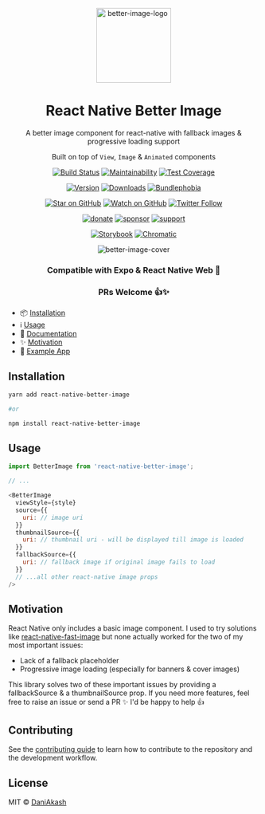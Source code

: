 <div align="center">

<img
  src="https://github.com/react-native-toolkit/react-native-better-image/raw/master/assets/logo.png"
  alt="better-image-logo"
  height="150px"
  width="150px"
/>

# React Native Better Image

A better image component for react-native with fallback images & progressive loading support

Built on top of `View`, `Image` & `Animated` components

[![Build Status][build-badge]][build]
[![Maintainability][maintainability-badge]][maintainability-url]
[![Test Coverage][coverage-badge]][coverage-url]

[![Version][version-badge]][package]
[![Downloads][downloads-badge]][npmtrends]
[![Bundlephobia][bundle-phobia-badge]][bundle-phobia]

[![Star on GitHub][github-star-badge]][github-star]
[![Watch on GitHub][github-watch-badge]][github-watch]
[![Twitter Follow][twitter-badge]][twitter]

[![donate][coffee-badge]][coffee-url]
[![sponsor][sponsor-badge]][sponsor-url]
[![support][support-badge]][support-url]

[![Storybook][storybook-badge]][website] [![Chromatic][chromatic-badge]][chromatic]

![better-image-cover](https://github.com/react-native-toolkit/react-native-better-image/raw/master/assets/cover.gif)

### Compatible with Expo & React Native Web 🚀

### PRs Welcome 👍✨

</div>

- 📦 [Installation](#installation)
- ℹ️ [Usage](#usage)
- 📃 [Documentation][website]
- ✨ [Motivation](#motivation)
- 📱 [Example App][expo]

## Installation

```sh
yarn add react-native-better-image

#or

npm install react-native-better-image
```

## Usage

```js
import BetterImage from 'react-native-better-image';

// ...

<BetterImage
  viewStyle={style}
  source={{
    uri: // image uri
  }}
  thumbnailSource={{
    uri: // thumbnail uri - will be displayed till image is loaded
  }}
  fallbackSource={{
    uri: // fallback image if original image fails to load
  }}
  // ...all other react-native image props
/>
```

## Motivation

React Native only includes a basic image component. I used to try solutions like [react-native-fast-image](https://github.com/DylanVann/react-native-fast-image) but none actually worked for the two of my most important issues:

- Lack of a fallback placeholder
- Progressive image loading (especially for banners & cover images)

This library solves two of these important issues by providing a fallbackSource & a thumbnailSource prop. If you need more features, feel free to raise an issue or send a PR ✨ I'd be happy to help 👍

## Contributing

See the [contributing guide](CONTRIBUTING.md) to learn how to contribute to the repository and the development workflow.

## License

MIT © [DaniAkash][twitter]

[coffee-badge]: https://img.shields.io/badge/-%E2%98%95%EF%B8%8F%20buy%20me%20a%20coffee-e85b46
[coffee-url]: https://www.buymeacoffee.com/daniakash
[sponsor-badge]: https://img.shields.io/badge/-%F0%9F%8F%85%20sponsor%20this%20project-e85b46
[sponsor-url]: https://www.buymeacoffee.com/daniakash/e/6983
[support-badge]: https://img.shields.io/badge/-Get%20Support-e85b46
[support-url]: https://www.buymeacoffee.com/daniakash/e/7030
[build]: https://github.com/react-native-toolkit/react-native-better-image/actions
[build-badge]: https://github.com/react-native-toolkit/react-native-better-image/workflows/build/badge.svg
[coverage-badge]: https://api.codeclimate.com/v1/badges/acf5243d130542dde7c9/test_coverage
[coverage-url]: https://codeclimate.com/github/react-native-toolkit/react-native-better-image/test_coverage
[maintainability-badge]: https://api.codeclimate.com/v1/badges/acf5243d130542dde7c9/maintainability
[maintainability-url]: https://codeclimate.com/github/react-native-toolkit/react-native-better-image/maintainability
[bundle-phobia-badge]: https://badgen.net/bundlephobia/minzip/react-native-better-image
[bundle-phobia]: https://bundlephobia.com/result?p=react-native-better-image
[downloads-badge]: https://img.shields.io/npm/dm/react-native-better-image.svg
[npmtrends]: http://www.npmtrends.com/react-native-better-image
[package]: https://www.npmjs.com/package/react-native-better-image
[version-badge]: https://img.shields.io/npm/v/react-native-better-image.svg
[twitter]: https://twitter.com/dani_akash_
[twitter-badge]: https://img.shields.io/twitter/follow/dani_akash_?style=social
[github-watch-badge]: https://img.shields.io/github/watchers/react-native-toolkit/react-native-better-image.svg?style=social
[github-watch]: https://github.com/react-native-toolkit/react-native-better-image/watchers
[github-star-badge]: https://img.shields.io/github/stars/react-native-toolkit/react-native-better-image.svg?style=social
[github-star]: https://github.com/react-native-toolkit/react-native-better-image/stargazers
[storybook-badge]: https://cdn.jsdelivr.net/gh/storybookjs/brand@master/badge/badge-storybook.svg
[website]: https://betterimage.netlify.app
[chromatic-badge]: https://img.shields.io/badge/-chromatic-%23fc521f
[chromatic]: https://chromatic.com/library?appId=5f5078c6fe7d0c0022c82f06&branch=master
[expo]: https://expo.io/@daniakash/react-native-better-image-example
